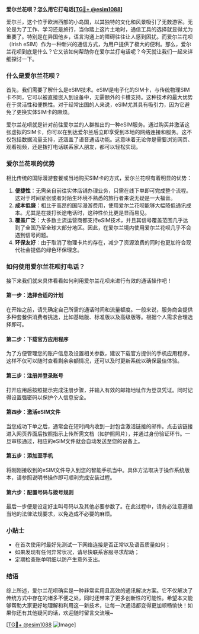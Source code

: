 **爱尔兰花呗？怎么用它打电话[[TG💪+ @esim1088](https://t.me/s/esim1088)]**

爱尔兰，这个位于欧洲西部的小岛国，以其独特的文化和风景吸引了无数游客。无论是为了工作、学习还是旅行，当你踏上这片土地时，通信工具的选择就显得尤为重要了。特别是在异国他乡，语言沟通上的障碍往往让人感到困扰。而爱尔兰花呗（Irish eSIM）作为一种新兴的通信方式，为用户提供了极大的便利。那么，爱尔兰花呗到底是什么？它又该如何帮助你在爱尔兰打电话呢？今天就让我们一起来详细探讨一下。

### 什么是爱尔兰花呗？

首先，我们需要了解什么是eSIM技术。eSIM是电子化的SIM卡，与传统物理SIM卡不同，它可以被直接嵌入到设备中，无需额外的卡槽支持。这种技术的最大优势在于灵活性和便携性。对于经常出国的人来说，eSIM尤其具有吸引力，因为它避免了更换实体SIM卡的麻烦。

爱尔兰花呗就是针对前往爱尔兰的人群推出的一种eSIM服务。通过购买并激活这张虚拟的SIM卡，你可以在到达爱尔兰后立即享受到本地的网络连接和服务。这不仅包括数据流量支持，还涵盖了语音通话功能。这意味着无论你是需要浏览网页、观看视频，还是拨打电话联系家人朋友，都可以轻松实现。

### 爱尔兰花呗的优势

相比传统的国际漫游套餐或当地购买SIM卡的方式，爱尔兰花呗有着明显的优势：

1. **便捷性**：无需亲自前往实体店铺办理业务，只需在线下单即可完成整个流程。这对于时间紧张或者对陌生环境不熟悉的旅行者来说无疑是一大福音。
2. **成本低廉**：相比于高昂的国际漫游费用，使用爱尔兰花呗能够大幅降低通讯成本。尤其是在拨打长途电话时，这种性价比更是显而易见。
3. **覆盖广泛**：大多数主流运营商都支持eSIM技术，并且其信号覆盖范围几乎达到了全国乃至全球大部分地区。因此，在爱尔兰境内使用爱尔兰花呗几乎不会遇到信号问题。
4. **环保友好**：由于取消了物理卡片的存在，减少了资源浪费的同时也更加符合现代社会提倡的绿色环保理念。

### 如何使用爱尔兰花呗打电话？

接下来我们就来具体看看如何利用爱尔兰花呗来进行有效的通话操作吧！

#### 第一步：选择合适的计划
在开始之前，请先确定自己所需的通话时间和流量额度。一般来说，服务商会提供多种套餐供消费者挑选，比如基础版、标准版以及高级版等。根据个人需求合理选择即可。

#### 第二步：下载官方应用程序
为了方便管理您的账户信息及设置相关参数，建议下载官方提供的手机应用程序。这样不仅可以随时查看剩余余额情况，还可以及时更新系统以确保最佳体验。

#### 第三步：注册并登录账号
打开应用后按照提示完成注册步骤，并输入有效的邮箱地址作为登录凭证。同时记得设置强密码以保护个人信息安全。

#### 第四步：激活eSIM文件
当您成功下单之后，通常会在短时间内收到一封包含激活链接的邮件。点击该链接进入网页界面后按照指示上传所需文档（如护照照片），并通过身份验证环节。一旦审核通过，相应的eSIM文件就会自动发送至您的设备上。

#### 第五步：添加至手机
将刚刚接收到的eSIM文件导入到您的智能手机当中。具体方法取决于操作系统版本，请参照说明书操作即可顺利完成安装过程。

#### 第六步：配置号码与拨号规则
最后一步便是设定好主叫号码以及其他必要参数了。在此过程中，请务必注意遵循当地的法律法规要求，以免造成不必要的麻烦。

### 小贴士
- 在首次使用时最好先测试一下网络连接是否正常以及语音质量如何；
- 如果发现有任何异常状况，请尽快联系客服寻求帮助；
- 定期检查账单明细以防产生意外支出。

### 结语

综上所述，爱尔兰花呗确实是一种非常实用且高效的通讯解决方案。它不仅解决了传统方式中存在的诸多不便之处，同时还带来了更多创新性的可能性。希望本文能够帮助大家更好地理解和利用这一新技术，让每一次通话都变得更加顺畅愉快！如果你还有其他疑问的话，欢迎随时留言交流哦~

[[TG💪+ @esim1088](https://t.me/s/esim1088) ![Image](https://i.postimg.cc/4NQfJmqS/Snipaste-2025-05-13-00-14-12.png)]